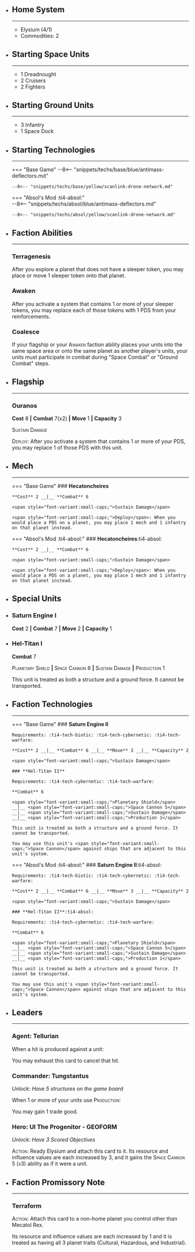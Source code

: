 <div class="grid cards" markdown>

-   ## __Home System__

    ---

    * Elysium (4/1)
    * Commodities: 2

</div>

<div class="grid cards" markdown>

-   ## __Starting Space Units__

    ---

    * 1 Dreadnought
    * 2 Cruisers
    * 2 Fighters

-   ## __Starting Ground Units__

    ---

    * 3 Infantry
    * 1 Space Dock

-   ## __Starting Technologies__

    ---
    === "Base Game"
        --8<-- "snippets/techs/base/blue/antimass-deflectors.md"

        --8<-- "snippets/techs/base/yellow/scanlink-drone-network.md"
    === "Absol's Mod :ti4-absol:"  
        --8<-- "snippets/techs/absol/blue/antimass-deflectors.md"

        --8<-- "snippets/techs/absol/yellow/scanlink-drone-network.md"

-   ## __Faction Abilities__

    ---
    ### **Terragenesis**
    
    After you explore a planet that does not have a sleeper token, you may place or move 1 sleeper token onto that planet.

    ### **Awaken**
    
    After you activate a system that contains 1 or more of your sleeper tokens, you may replace each of those tokens with 1 PDS from your reinforcements.

    ### **Coalesce**
    
    If your flagship or your <span style="font-variant:small-caps;">Awaken</span> faction ability places your units into the same space area or onto the same planet as another player's units, your units must participate in combat during "Space Combat" or "Ground Combat" steps.

-   ## __Flagship__

    ---
    ### **Ouranos**
    
    **Cost** 8 __|__ **Combat** 7(x2) __|__ **Move** 1 __|__ **Capacity** 3
    
    <span style="font-variant:small-caps;">Sustain Damage</span>

    <span style="font-variant:small-caps;">Deploy</span>: After you activate a system that contains 1 or more of your PDS, you may replace 1 of those PDS with this unit.

-   ## __Mech__

    ---
    === "Base Game"
        ### **Hecatoncheires**
        
        **Cost** 2 __|__ **Combat** 6
        
        <span style="font-variant:small-caps;">Sustain Damage</span>

        <span style="font-variant:small-caps;">Deploy</span>: When you would place a PDS on a planet, you may place 1 mech and 1 infantry on that planet instead.

    === "Absol's Mod :ti4-absol:"
        ### **Hecatoncheires**:ti4-absol:
        
        **Cost** 2 __|__ **Combat** 6
        
        <span style="font-variant:small-caps;">Sustain Damage</span>

        <span style="font-variant:small-caps;">Deploy</span>: When you would place a PDS on a planet, you may place 1 mech and 1 infantry on that planet instead.

</div>

<div class="grid cards" markdown>

-   ## __Special Units__

</div>

<div class="grid cards" markdown>

-   ### **Saturn Engine I**
    **Cost** 2 __|__ **Combat** 7 __|__ **Move** 2 __|__ **Capacity** 1

-   ### **Hel-Titan I**
     **Combat** 7

    <span style="font-variant:small-caps;">Planetary Shield</span>
    __|__ <span style="font-variant:small-caps;">Space Cannon 6</span> 
    __|__ <span style="font-variant:small-caps;">Sustain Damage</span> 
    __|__ <span style="font-variant:small-caps;">Production 1</span> 

    This unit is treated as both a structure and a ground force. It cannot be transported.

</div>

<div class="grid cards" markdown>

-   ## __Faction Technologies__

    ---
    === "Base Game"
        ### **Saturn Engine II** 

        Requirements: :ti4-tech-biotic: :ti4-tech-cybernetic: :ti4-tech-warfare:
        
        **Cost** 2 __|__ **Combat** 6 __|__ **Move** 3 __|__ **Capacity** 2

        <span style="font-variant:small-caps;">Sustain Damage</span> 

        ### **Hel‑Titan II**

        Requirements: :ti4-tech-cybernetic: :ti4-tech-warfare:

        **Combat** 6

        <span style="font-variant:small-caps;">Planetary Shield</span>
        __|__ <span style="font-variant:small-caps;">Space Cannon 5</span>
        __|__ <span style="font-variant:small-caps;">Sustain Damage</span> 
        __|__ <span style="font-variant:small-caps;">Production 1</span> 

        This unit is treated as both a structure and a ground force. It cannot be transported.

        You may use this unit's <span style="font-variant:small-caps;">Space Cannon</span> against ships that are adjacent to this unit's system.

    === "Absol's Mod :ti4-absol:"
        ### **Saturn Engine II**:ti4-absol:

        Requirements: :ti4-tech-biotic: :ti4-tech-cybernetic: :ti4-tech-warfare:

        **Cost** 2 __|__ **Combat** 6 __|__ **Move** 3 __|__ **Capacity** 2

        <span style="font-variant:small-caps;">Sustain Damage</span> 

        ### **Hel‑Titan II**:ti4-absol:

        Requirements: :ti4-tech-cybernetic: :ti4-tech-warfare:

        **Combat** 6

        <span style="font-variant:small-caps;">Planetary Shield</span>
        __|__ <span style="font-variant:small-caps;">Space Cannon 5</span>
        __|__ <span style="font-variant:small-caps;">Sustain Damage</span> 
        __|__ <span style="font-variant:small-caps;">Production 1</span> 

        This unit is treated as both a structure and a ground force. It cannot be transported.

        You may use this unit's <span style="font-variant:small-caps;">Space Cannon</span> against ships that are adjacent to this unit's system.

-   ## __Leaders__

    ---
    ### **Agent**: Tellurian
    
    When a hit is produced against a unit:
    
    You may exhaust this card to cancel that hit.

    ### **Commander**: Tungstantus
    
    _Unlock: Have 5 structures on the game board_

    When 1 or more of your units use <span style="font-variant:small-caps;">Production</span>:

    You may gain 1 trade good.

    ### **Hero**: Ul The Progenitor - GEOFORM
    
    _Unlock: Have 3 Scored Objectives_

    <span style="font-variant:small-caps;">Action</span>: Ready Elysium and attach this card to it. 
    Its resource and influence values are each increased by 3, and it gains the <span style="font-variant:small-caps;">Space Cannon 5 (x3)</span> ability as if it were a unit.

-   ## __Faction Promissory Note__

    ---
    ### **Terraform**
    
    <span style="font-variant:small-caps;">Action</span>: Attach this card to a non-home planet you control other than Mecatol Rex.

    Its resource and influence values are each increased by 1 and it is treated as having all 3 planet traits (Cultural, Hazardous, and Industrial).

</div>